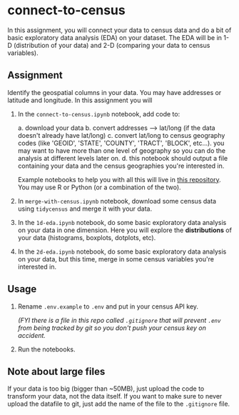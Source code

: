 # connect-to-census

In this assignment, you will connect your data to census data and do a bit of basic exploratory data analysis (EDA) on your dataset. The EDA will be in 1-D (distribution of your data) and 2-D (comparing your data to census variables).

## Assignment

Identify the geospatial columns in your data. You may have addresses or latitude and longitude. In this assignment you will 

1. In the `connect-to-census.ipynb` notebook, add code to:

    a. download your data
    b. convert addresses --> lat/long (if the data doesn't already have lat/long)
    c. convert lat/long to census geography codes (like 'GEOID', 'STATE', 'COUNTY', 'TRACT', 'BLOCK', etc...). you may want to have more than one level of geography so you can do the analysis at different levels later on.
    d. this notebook should output a file containing your data and the census geographies you're interested in.

    Example notebooks to help you with all this will live in [this repository](https://github.com/data4news/census-examples). You may use R or Python (or a combination of the two).


2. In `merge-with-census.ipynb` notebook, download some census data using `tidycensus` and merge it with your data.

3. In the `1d-eda.ipynb` notebook, do some basic exploratory data analysis on your data in one dimension. Here you will explore the **distributions** of your data (histograms, boxplots, dotplots, etc).

4. In the `2d-eda.ipynb` notebook, do some basic exploratory data analysis on your data, but this time, merge in some census variables you're interested in. 


## Usage

1. Rename `.env.example` to `.env` and put in your census API key. 
   
    _(FYI there is a file in this repo called `.gitignore` that will prevent `.env` from being tracked by git so you don't push your census key on accident._

2. Run the notebooks.

## Note about large files

If your data is too big (bigger than ~50MB), just upload the code to transform your data, not the data itself. If you want to make sure to never upload the datafile to git, just add the name of the file to the `.gitignore` file.